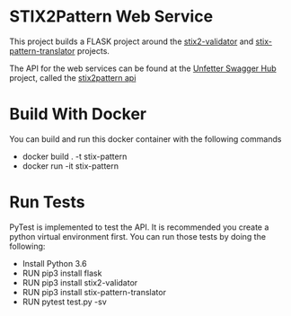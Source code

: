 # STIX2Pattern Web Service

This project builds a FLASK project around the [stix2-validator](https://www.github.com/oasis-open/cti-stix-validator) and [stix-pattern-translator](https://www.github.com/mitre/stix2pattern_translator) projects.  

The API for the web services can be found at the [Unfetter Swagger Hub](https://app.swaggerhub.com/search?type=API&owner=unfetter) project, called the [stix2pattern api](https://app.swaggerhub.com/apis/unfetter/stix2pattern/1.0.0)


# Build With Docker
You can build and run this docker container with the following commands
* docker build . -t stix-pattern
* docker run -it stix-pattern 


# Run Tests
PyTest is implemented to test the API.  It is recommended you create a python virtual environment first.  You can run those tests by doing the following:

* Install Python 3.6
* RUN pip3 install flask
* RUN pip3 install stix2-validator
* RUN pip3 install stix-pattern-translator
* RUN pytest test.py -sv

